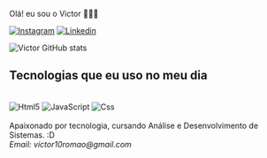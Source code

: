 Olá! eu sou o Victor 🙋🏽‍♂️

[![Instagram](https://img.shields.io/badge/Instagram-E4405F?style=for-the-badge&logo=instagram&logoColor=white)](https://www.instagram.com/victoryooga/)
[![Linkedin](https://img.shields.io/badge/LinkedIn-0077B5?style=for-the-badge&logo=linkedin&logoColor=white)](https://www.linkedin.com/in/victor10romao/)

![Victor GitHub stats](https://github-readme-stats.vercel.app/api?username=Victor&show_icons=true&theme=radical)
## Tecnologias que eu uso no meu dia
<div style="display: inline_block"><br/>
  <img align="center" alt="Html5" src="https://img.shields.io/badge/HTML5-E34F26?style=for-the-badge&logo=html5&logoColor=white"/>
  <img align="center" alt="JavaScript" src="https://img.shields.io/badge/JavaScript-F7DF1E?style=for-the-badge&logo=javascript&logoColor=black"/>
  <img align="center" alt="Css" src="https://img.shields.io/badge/CSS3-1572B6?style=for-the-badge&logo=css3&logoColor=white"/>
</div><br/>
Apaixonado por tecnologia, cursando Análise e Desenvolvimento de Sistemas. :D<br/>
<em>Email: victor10romao@gmail.com<em/>
